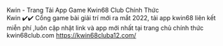 Kwin - Trang Tải App Game Kwin68 Club Chính Thức	
Kwin ✔️✔️ Cổng game bài giải trí mới ra mắt 2022, tải app kwin68 liên kết miễn phí ,luôn cập nhật link và app mới nhất tại trang chủ chính thức kwin68club.com
https://kwin68cluba12.com/
